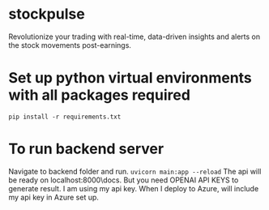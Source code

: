 # stockpulse
Revolutionize your trading with real-time, data-driven insights and alerts on the stock movements post-earnings.

# Set up python virtual environments with all packages required
```pip install -r requirements.txt```

# To run backend server
Navigate to backend folder and run. 
```uvicorn main:app --reload```
The api will be ready on localhost:8000\docs. But you need OPENAI API KEYS to generate result. I am using my api key. When I deploy to Azure, will include my api key in Azure set up.
